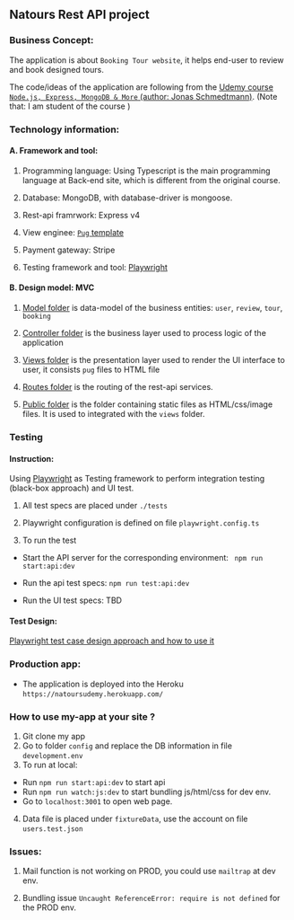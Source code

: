 ## Natours Rest API project

### Business Concept:

The application is about `Booking Tour website`, it helps end-user to review and book designed tours. 


The code/ideas of the application are following from the [Udemy course `Node.js, Express, MongoDB & More` (author: Jonas Schmedtmann)](https://www.udemy.com/course/nodejs-express-mongodb-bootcamp/). (Note that: I am student of the course )

### Technology information:

#### A. Framework and tool:

1. Programming language: Using Typescript is the main programming language at Back-end site, which is different from the original course.

2. Database: MongoDB, with database-driver is mongoose.

3. Rest-api framrwork: Express v4

4. View enginee: [`Pug` template](https://pugjs.org/)

5. Payment gateway: Stripe

6. Testing framework and tool: [Playwright](https://playwright.dev/)

#### B. Design model: MVC

1. [Model folder](./src/models) is data-model of the business entities: `user`, `review`, `tour`, `booking`

2. [Controller folder](./src/controllers) is the business layer used to process logic of the application

3. [Views folder](./src/views) is the presentation layer used to render the UI interface to user, it consists `pug` files to HTML file

4. [Routes folder](./src/routes) is the routing of the rest-api services.

5. [Public folder](./src/public) is the folder containing static files as HTML/css/image files. It is used to integrated with the `views` folder.

### Testing

#### Instruction:

Using [Playwright](https://playwright.dev/) as Testing framework to perform integration testing (black-box approach) and UI test.

1. All test specs are placed under `./tests`

2. Playwright configuration is defined on file `playwright.config.ts`

3. To run the test

  - Start the API server for the corresponding environment: ` npm run start:api:dev` 
  
  - Run the api test specs: `npm run test:api:dev`

  - Run the UI test specs: TBD 

#### Test Design:

[Playwright test case design approach and how to use it](https://github.com/hungdao-testing/natours_api/wiki/Testing)


### Production app:

- The application is deployed into the Heroku `https://natoursudemy.herokuapp.com/`


### How to use my-app at your site ?

1. Git clone my app
2. Go to folder `config` and replace the DB information in file `development.env`
3. To run at local: 

  - Run `npm run start:api:dev` to start api
  - Run `npm run watch:js:dev` to start bundling js/html/css for dev env.
  - Go to `localhost:3001` to open web page.

4. Data file is placed under `fixtureData`, use the account on file `users.test.json`

### Issues:

1. Mail function is not working on PROD, you could use `mailtrap` at dev env.

2. Bundling issue `Uncaught ReferenceError: require is not defined` for the PROD env.